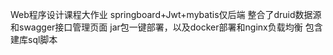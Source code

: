 Web程序设计课程大作业
springboard+Jwt+mybatis仅后端
整合了druid数据源和swagger接口管理页面
jar包一键部署，以及docker部署和nginx负载均衡
包含建库sql脚本
